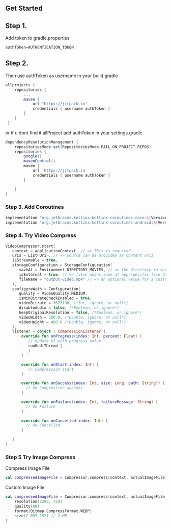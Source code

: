 ## Get Started

## Step 1.

Add token to gradle.properties

```groovy
authToken=AUTHENTICATION_TOKEN
```

## Step 2.

Then use authToken as username in your build.gradle

```groovy
allprojects {
    repositories {
        ...
        maven {
            url "https://jitpack.io"
            credentials { username authToken }
        }
    }
 }
```

or if u dont find it allProject add authToken in your settings.gradle

```groovy
dependencyResolutionManagement {
    repositoriesMode.set(RepositoriesMode.FAIL_ON_PROJECT_REPOS)
    repositories {
        google()
        mavenCentral()
        maven { 
            url 'https://jitpack.io' 
            credentials { username authToken }
        }

    }
}
```

### Step 3. Add Coroutines

```groovy
implementation "org.jetbrains.kotlinx:kotlinx-coroutines-core:${Version.coroutines}"
implementation "org.jetbrains.kotlinx:kotlinx-coroutines-android:${Version.coroutines}"
```

### Step 4. Try Video Compress

```kotlin
VideoCompressor.start(
   context = applicationContext, // => This is required
   uris = List<Uri>, // => Source can be provided as content uris
   isStreamable = true,
   storageConfiguration = StorageConfiguration(
      saveAt = Environment.DIRECTORY_MOVIES, // => the directory to save the compressed video(s). Will be ignored if isExternal = false.
      isExternal = true, // => false means save at app-specific file directory. Default is true.
      fileName = "output-video.mp4" // => an optional value for a custom video name.
   ),
   configureWith = Configuration(
      quality = VideoQuality.MEDIUM,
      isMinBitrateCheckEnabled = true,
      videoBitrate = 3677198, /*Int, ignore, or null*/
      disableAudio = false, /*Boolean, or ignore*/
      keepOriginalResolution = false, /*Boolean, or ignore*/
      videoWidth = 360.0, /*Double, ignore, or null*/
      videoHeight = 480.0 /*Double, ignore, or null*/
   ),
   listener = object : CompressionListener {
       override fun onProgress(index: Int, percent: Float) {
          // Update UI with progress value
          runOnUiThread {
          }
       }

       override fun onStart(index: Int) {
          // Compression start
       }

       override fun onSuccess(index: Int, size: Long, path: String?) {
         // On Compression success
       }

       override fun onFailure(index: Int, failureMessage: String) {
         // On Failure
       }

       override fun onCancelled(index: Int) {
         // On Cancelled
       }

   }
)
```

### Step 5 Try Image Compress

Compress Image File

```kotlin
val compressedImageFile = Compressor.compress(context, actualImageFile)
```

Custom Image File

```kotlin
val compressedImageFile = Compressor.compress(context, actualImageFile) {
    resolution(1280, 720)
    quality(80)
    format(Bitmap.CompressFormat.WEBP)
    size(2_097_152) // 2 MB
}
```
